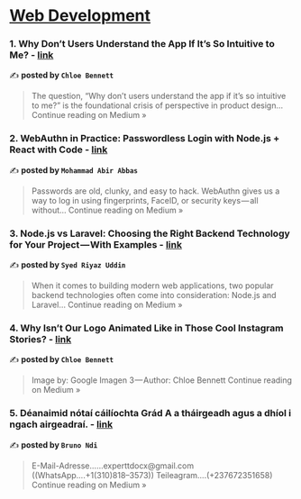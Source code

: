 
<h1><a href=https://medium.com/tag/web-development/recommended target="_blank" rel="noopener noreferrer">Web Development</a></h1>
<h3>1. Why Don’t Users Understand the App If It’s So Intuitive to Me? - <a href="https://medium.com/@Chloe-Bennett/why-dont-users-understand-the-app-if-it-s-so-intuitive-to-me-4bdc761aa00d?source=rss------web_development-5" target="_blank" rel="noopener noreferrer">link</a></h3>

✍️ **posted by `Chloe Bennett`**

<blockquote>The question, “Why don’t users understand the app if it’s so intuitive to me?” is the foundational crisis of perspective in product design…
Continue reading on Medium »</blockquote>

<h3>2.  WebAuthn in Practice: Passwordless Login with Node.js + React with Code - <a href="https://medium.com/@md.abir1203/webauthn-in-practice-passwordless-login-with-node-js-react-with-code-a22dd524ed18?source=rss------web_development-5" target="_blank" rel="noopener noreferrer">link</a></h3>

✍️ **posted by `Mohammad Abir Abbas`**

<blockquote>Passwords are old, clunky, and easy to hack. WebAuthn gives us a way to log in using fingerprints, FaceID, or security keys — all without…
Continue reading on Medium »</blockquote>

<h3>3. Node.js vs Laravel: Choosing the Right Backend Technology for Your Project — With Examples - <a href="https://sdriyaz712.medium.com/node-js-vs-laravel-choosing-the-right-backend-technology-for-your-project-with-examples-38ccb0ea1908?source=rss------web_development-5" target="_blank" rel="noopener noreferrer">link</a></h3>

✍️ **posted by `Syed Riyaz Uddin`**

<blockquote>When it comes to building modern web applications, two popular backend technologies often come into consideration: Node.js and Laravel…
Continue reading on Medium »</blockquote>

<h3>4. Why Isn’t Our Logo Animated Like in Those Cool Instagram Stories? - <a href="https://medium.com/@Chloe-Bennett/why-isnt-our-logo-animated-like-in-those-cool-instagram-stories-ddebbb3a7d17?source=rss------web_development-5" target="_blank" rel="noopener noreferrer">link</a></h3>

✍️ **posted by `Chloe Bennett`**

<blockquote>Image by: Google Imagen 3 — Author: Chloe Bennett
Continue reading on Medium »</blockquote>

<h3>5. Déanaimid nótaí cáilíochta Grád A a tháirgeadh agus a dhíol i ngach airgeadraí. - <a href="https://medium.com/@nformindibruno/d%C3%A9anaimid-n%C3%B3ta%C3%AD-c%C3%A1il%C3%ADochta-gr%C3%A1d-a-a-th%C3%A1irgeadh-agus-a-dh%C3%ADol-i-ngach-airgeadra%C3%AD-5053c8109947?source=rss------web_development-5" target="_blank" rel="noopener noreferrer">link</a></h3>

✍️ **posted by `Bruno Ndi`**

<blockquote>E-Mail-Adresse……experttdocx@gmail.com
((WhatsApp….+1(310)818–3573))
Teileagram….(+237672351658)
Continue reading on Medium »</blockquote>

